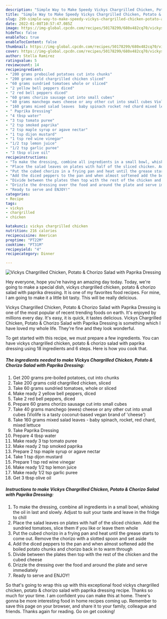 ```yaml
---
description: "Simple Way to Make Speedy Vickys Chargrilled Chicken, Potato & Chorizo Salad with Paprika Dressing"
title: "Simple Way to Make Speedy Vickys Chargrilled Chicken, Potato & Chorizo Salad with Paprika Dressing"
slug: 299-simple-way-to-make-speedy-vickys-chargrilled-chicken-potato-and-amp-chorizo-salad-with-paprika-dressing
date: 2022-01-08T10:57:47.085Z
image: https://img-global.cpcdn.com/recipes/50178299/680x482cq70/vickys-chargrilled-chicken-potato-chorizo-salad-with-paprika-dressing-recipe-main-photo.jpg
hideToc: false
enableToc: true
enableTocContent: false
thumbnail: https://img-global.cpcdn.com/recipes/50178299/680x482cq70/vickys-chargrilled-chicken-potato-chorizo-salad-with-paprika-dressing-recipe-main-photo.jpg
cover: https://img-global.cpcdn.com/recipes/50178299/680x482cq70/vickys-chargrilled-chicken-potato-chorizo-salad-with-paprika-dressing-recipe-main-photo.jpg
author: Stella Ramirez
ratingvalue: 5
reviewcount: 14
recipeingredient:
- "200 grams preboiled potatoes cut into chunks"
- "200 grams cold chargrilled chicken sliced"
- "60 grams sundried tomatoes whole or sliced"
- "2 yellow bell peppers diced"
- "2 red bell peppers diced"
- "60 grams chorizo sausage cut into small cubes"
- "40 grams manchego ewes cheese or any other cut into small cubes Violife is a tasty coconutbased vegan brand of cheese"
- "160 grams mixed salad leaves  baby spinach rocket red chard mixed lettuce"
- " Paprika Dressing"
- "4 tbsp water"
- "3 tsp tomato puree"
- "2 tsp smoked paprika"
- "2 tsp maple syrup or agave nectar"
- "1 tsp dijon mustard"
- "1 tsp red wine vinegar"
- "1/2 tsp lemon juice"
- "1/2 tsp garlic puree"
- "3 tbsp olive oil"
recipeinstructions:
- "To make the dressing, combine all ingredients in a small bowl, whisking the oil in last and slowly. Adjust to suit your taste and leave in the fridge to chill"
- "Place the salad leaves on plates with half of the sliced chicken. Add the sundried tomatoes, slice them if you like or leave them whole"
- "Put the cubed chorizo in a frying pan and heat until the grease starts to come out. Remove the chorizo with a slotted spoon and set aside"
- "Add the diced peppers to the pan and when almost softened add the boiled potato chunks and chorizo back in to warm through"
- "Divide between the plates then top with the rest of the chicken and the cubed cheese"
- "Drizzle the dressing over the food and around the plate and serve immediately"
- "Ready to serve and ENJOY!"
categories:
- Recipe
tags:
- vickys
- chargrilled
- chicken

katakunci: vickys chargrilled chicken 
nutrition: 216 calories
recipecuisine: American
preptime: "PT22M"
cooktime: "PT31M"
recipeyield: "4"
recipecategory: Dinner

---
```



![Vickys Chargrilled Chicken, Potato & Chorizo Salad with Paprika Dressing](https://img-global.cpcdn.com/recipes/50178299/680x482cq70/vickys-chargrilled-chicken-potato-chorizo-salad-with-paprika-dressing-recipe-main-photo.jpg)

Hey everyone, hope you're having an amazing day today. Today, we're going to make a special dish, vickys chargrilled chicken, potato & chorizo salad with paprika dressing. It is one of my favorites food recipes. For mine, I am going to make it a little bit tasty. This will be really delicious.

Vickys Chargrilled Chicken, Potato & Chorizo Salad with Paprika Dressing is one of the most popular of recent trending foods on earth. It's enjoyed by millions every day. It's easy, it is quick, it tastes delicious. Vickys Chargrilled Chicken, Potato & Chorizo Salad with Paprika Dressing is something which I have loved my whole life. They're fine and they look wonderful.




To get started with this recipe, we must prepare a few ingredients. You can have vickys chargrilled chicken, potato & chorizo salad with paprika dressing using 18 ingredients and 6 steps. Here is how you cook that.

<!--inarticleads1-->

##### The ingredients needed to make Vickys Chargrilled Chicken, Potato & Chorizo Salad with Paprika Dressing:

1. Get 200 grams pre-boiled potatoes, cut into chunks
1. Take 200 grams cold chargrilled chicken, sliced
1. Take 60 grams sundried tomatoes, whole or sliced
1. Make ready 2 yellow bell peppers, diced
1. Take 2 red bell peppers, diced
1. Prepare 60 grams chorizo sausage cut into small cubes
1. Take 40 grams manchego (ewes) cheese or any other cut into small cubes (Violife is a tasty coconut-based vegan brand of &#39;cheese&#39;)
1. Take 160 grams mixed salad leaves - baby spinach, rocket, red chard, mixed lettuce
1. Take  Paprika Dressing
1. Prepare 4 tbsp water
1. Make ready 3 tsp tomato puree
1. Make ready 2 tsp smoked paprika
1. Prepare 2 tsp maple syrup or agave nectar
1. Take 1 tsp dijon mustard
1. Prepare 1 tsp red wine vinegar
1. Make ready 1/2 tsp lemon juice
1. Make ready 1/2 tsp garlic puree
1. Get 3 tbsp olive oil




<!--inarticleads2-->

##### Instructions to make Vickys Chargrilled Chicken, Potato & Chorizo Salad with Paprika Dressing:

1. To make the dressing, combine all ingredients in a small bowl, whisking the oil in last and slowly. Adjust to suit your taste and leave in the fridge to chill
1. Place the salad leaves on plates with half of the sliced chicken. Add the sundried tomatoes, slice them if you like or leave them whole
1. Put the cubed chorizo in a frying pan and heat until the grease starts to come out. Remove the chorizo with a slotted spoon and set aside
1. Add the diced peppers to the pan and when almost softened add the boiled potato chunks and chorizo back in to warm through
1. Divide between the plates then top with the rest of the chicken and the cubed cheese
1. Drizzle the dressing over the food and around the plate and serve immediately
1. Ready to serve and ENJOY!



So that's going to wrap this up with this exceptional food vickys chargrilled chicken, potato & chorizo salad with paprika dressing recipe. Thanks so much for your time. I am confident you can make this at home. There's gonna be more interesting food in home recipes coming up. Remember to save this page on your browser, and share it to your family, colleague and friends. Thanks again for reading. Go on get cooking!

